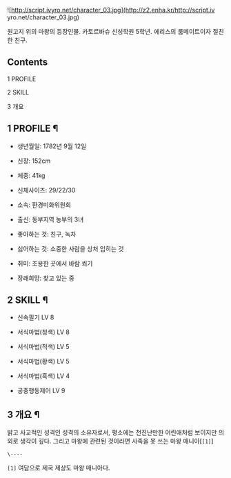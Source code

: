 ![http://script.ivyro.net/character_03.jpg](http://z2.enha.kr/http://script.iv
yro.net/character_03.jpg)

원고지 위의 마왕의 등장인물. 카토르바슈 신성학원 5학년. 에리스의 룸메이트이자 절친한 친구.  

## Contents

    

1 PROFILE

2 SKILL

3 개요

## 1 PROFILE ¶

  * 생년월일: 1782년 9월 12일  

  * 신장: 152cm  

  * 체중: 41kg  

  * 신체사이즈: 29/22/30  

  * 소속: 환경미화위원회  

  * 출신: 동부지역 농부의 3녀  

  * 좋아하는 것: 친구, 녹차  

  * 싫어하는 것: 소중한 사람을 상처 입히는 것  

  * 취미: 조용한 곳에서 바람 쐬기  

  * 장래희망: 찾고 있는 중  
  

## 2 SKILL ¶

  * 신속필기 LV 8   

  * 서식마법(청색) LV 8   

  * 서식마법(적색) LV 5   

  * 서식마법(황색) LV 5  

  * 서식마법(흑색) LV 4  

  * 공중행동제어 LV 9  
  

## 3 개요 ¶

밝고 사교적인 성격인 성격의 소유자로서, 평소에는 천진난만한 어린애처럼 보이지만 의외로 생각이 깊다. 그리고 마왕에 관련된 것이라면 사족을
못 쓰는 마왕 매니아[`[1]`]

`\----`

`[1]` 여담으로 제국 제상도 마왕 매니아다.

